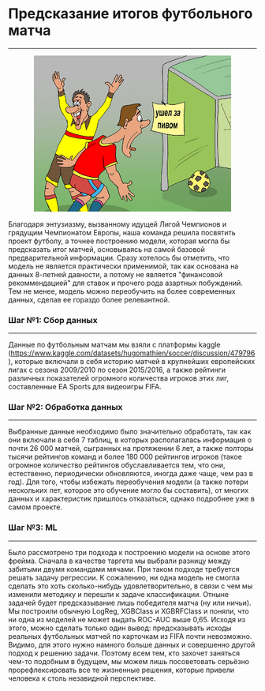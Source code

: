 # Предсказание итогов футбольного матча
----
<div align="center">
    <img src="рофлянчик.jpg" width=400x>
</div>

Благодаря энтузиазму, вызванному идущей Лигой Чемпионов и грядущим Чемпионатом Европы, наша команда решила посвятить проект футболу, а точнее построению модели, которая могла бы предсказать итог матчей, основываясь на самой базовой предварительной информации. Сразу хотелось бы отметить, что модель не является практически применимой, так как основана на данных 8-летней давности, а потому не является "финансовой рекоммендацией" для ставок и прочего рода азартных побуждений. Тем не менее, модель можно переобучить на более современных данных, сделав ее гораздо более релевантной.

### Шаг №1: Сбор данных
----
Данные по футбольным матчам мы взяли с платформы kaggle (https://www.kaggle.com/datasets/hugomathien/soccer/discussion/479796), которые включали в себя историю матчей в крупнейших европейских лигах с сезона 2009/2010 по сезон 2015/2016, а также рейтинги различных показателей огромного количества игроков этих лиг, составленные EA Sports для видеоигры FIFA. 

### Шаг №2: Обработка данных
----
Выбранные данные необходимо было значительно обработать, так как они включали в себя 7 таблиц, в которых располагалась информация о почти 26 000 матчей, сыгранных на протяжении 6 лет, а также полторы тысячи рейтингов команд и более 180 000 рейтингов игроков (такое огромное количество рейтингов обуславливается тем, что они, естественно, периодически обновляются, иногда даже чаще, чем раз в год). Для того, чтобы избежать переобучения модели (а также потери нескольких лет, которое это обучение могло бы составить), от многих данных и характеристик пришлось отказаться, однако подробнее уже в самом проекте.

### Шаг №3: ML
----
Было рассмотрено три подхода к построению модели на основе этого фрейма. Сначала в качестве таргета мы выбрали разницу между забитыми двумя командами мячами. При таком подходе требуется решать задачу регрессии. К сожалению, ни одна модель не смогла сделать это хоть сколько-нибудь удовлетворительно, в связи с чем мы изменили методику и перешли к задаче классификации.
Отныне задачей будет предсказывание лишь победителя матча (ну или ничьи). Мы построили обычную LogReg, XGBClass и XGBRFClass и поняли, что ни одна из моделей не может выдать ROC-AUC выше 0,65.
Исходя из этого, можно сделать только один вывод: предсказывать исходы реальных футбольных матчей по карточкам из FIFA почти невозможно. Видимо, для этого нужно намного больше данных и совершенно другой подход к решению задачи. Поэтому всем тем, кто захочет заняться чем-то подобным в будущем, мы можем лишь посоветовать серьёзно прорефлексировать все те жизненные решения, которые привели человека к столь незавидной перспективе.
